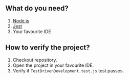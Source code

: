 ## What do you need?
1. [Node.js](https://nodejs.org/en)
2. [Jest](https://jestjs.io/)
3. Your favourite IDE

## How to verify the project?
1. Checkout repository.
2. Open the project in your favourite IDE.
3. Verify if `TestDrivenDevelopment.test.js` test passes.
